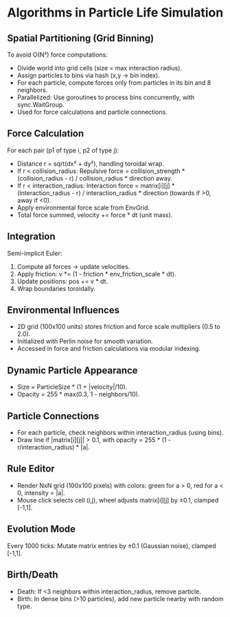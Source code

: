 # Algorithms in Particle Life Simulation

## Spatial Partitioning (Grid Binning)
To avoid O(N²) force computations:
- Divide world into grid cells (size = max interaction radius).
- Assign particles to bins via hash (x,y -> bin index).
- For each particle, compute forces only from particles in its bin and 8 neighbors.
- Parallelized: Use goroutines to process bins concurrently, with sync.WaitGroup.
- Used for force calculations and particle connections.

## Force Calculation
For each pair (p1 of type i, p2 of type j):
- Distance r = sqrt(dx² + dy²), handling toroidal wrap.
- If r < collision_radius: Repulsive force = collision_strength * (collision_radius - r) / collision_radius * direction away.
- If r < interaction_radius: Interaction force = matrix[i][j] * (interaction_radius - r) / interaction_radius * direction (towards if >0, away if <0).
- Apply environmental force scale from EnvGrid.
- Total force summed, velocity += force * dt (unit mass).

## Integration
Semi-implicit Euler:
1. Compute all forces -> update velocities.
2. Apply friction: v *= (1 - friction * env_friction_scale * dt).
3. Update positions: pos += v * dt.
4. Wrap boundaries toroidally.

## Environmental Influences
- 2D grid (100x100 units) stores friction and force scale multipliers (0.5 to 2.0).
- Initialized with Perlin noise for smooth variation.
- Accessed in force and friction calculations via modular indexing.

## Dynamic Particle Appearance
- Size = ParticleSize * (1 + |velocity|/10).
- Opacity = 255 * max(0.3, 1 - neighbors/10).

## Particle Connections
- For each particle, check neighbors within interaction_radius (using bins).
- Draw line if |matrix[i][j]| > 0.1, with opacity = 255 * (1 - r/interaction_radius) * |a|.

## Rule Editor
- Render NxN grid (100x100 pixels) with colors: green for a > 0, red for a < 0, intensity = |a|.
- Mouse click selects cell (i,j), wheel adjusts matrix[i][j] by ±0.1, clamped [-1,1].

## Evolution Mode
Every 1000 ticks: Mutate matrix entries by ±0.1 (Gaussian noise), clamped [-1,1].

## Birth/Death
- Death: If <3 neighbors within interaction_radius, remove particle.
- Birth: In dense bins (>10 particles), add new particle nearby with random type.